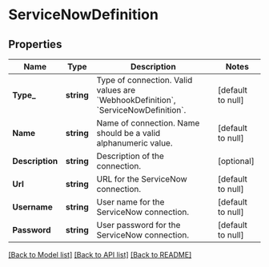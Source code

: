 # ServiceNowDefinition

## Properties
Name | Type | Description | Notes
------------ | ------------- | ------------- | -------------
**Type_** | **string** | Type of connection. Valid values are &#x60;WebhookDefinition&#x60;, &#x60;ServiceNowDefinition&#x60;. | [default to null]
**Name** | **string** | Name of connection. Name should be a valid alphanumeric value. | [default to null]
**Description** | **string** | Description of the connection. | [optional] 
**Url** | **string** | URL for the ServiceNow connection. | [default to null]
**Username** | **string** | User name for the ServiceNow connection. | [default to null]
**Password** | **string** | User password for the ServiceNow connection. | [default to null]

[[Back to Model list]](../README.md#documentation-for-models) [[Back to API list]](../README.md#documentation-for-api-endpoints) [[Back to README]](../README.md)

